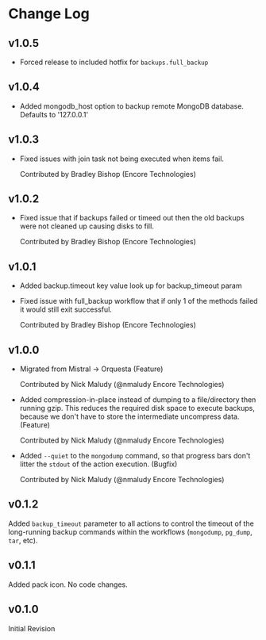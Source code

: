 # Change Log

## v1.0.5

* Forced release to included hotfix for `backups.full_backup`

## v1.0.4

* Added mongodb_host option to backup remote MongoDB database. Defaults to '127.0.0.1'

## v1.0.3

* Fixed issues with join task not being executed when items fail.

  Contributed by Bradley Bishop (Encore Technologies)

## v1.0.2

* Fixed issue that if backups failed or timeed out then the old backups were not cleaned
  up causing disks to fill.

  Contributed by Bradley Bishop (Encore Technologies)

## v1.0.1

* Added backup.timeout key value look up for backup_timeout param
* Fixed issue with full_backup workflow that if only 1 of the methods failed
  it would still exit successful.

  Contributed by Bradley Bishop (Encore Technologies)

## v1.0.0

* Migrated from Mistral -> Orquesta (Feature)

  Contributed by Nick Maludy (@nmaludy Encore Technologies)

* Added compression-in-place instead of dumping to a file/directory then running gzip.
  This reduces the required disk space to execute backups, because we don't have to store
  the intermediate uncompress data. (Feature)

  Contributed by Nick Maludy (@nmaludy Encore Technologies)

* Added `--quiet` to the `mongodump` command, so that progress bars don't litter the `stdout`
  of the action execution. (Bugfix)

  Contributed by Nick Maludy (@nmaludy Encore Technologies)

## v0.1.2

Added `backup_timeout` parameter to all actions to control the timeout of the long-running
backup commands within the workflows (`mongodump`, `pg_dump`, `tar`, etc).

## v0.1.1

Added pack icon. No code changes.

## v0.1.0

Initial Revision
